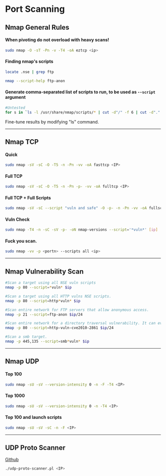 # Port Scanning


## Nmap General Rules
#### When pivoting do not overload with heavy scans!

```bash
sudo nmap -O -sT -Pn -v -T4 -oA eztcp <ip>
```


#### Finding nmap's scripts

```bash
locate .nse | grep ftp

nmap --script-help ftp-anon
```
	
#### Generate comma-separated list of scripts to run, to be used as ```--script``` argument
```bash
#Untested
for s in `ls -l /usr/share/nmap/scripts/* | cut -d"/" -f 6 | cut -d"." -f 1`; do echo -ne "$s,"; done
```
Fine-tune results by modifying "ls" command.

***
## Nmap TCP
   
####  Quick
```bash
sudo nmap -sV -sC -O -T5 -n -Pn -vv -oA fasttcp <IP>
```

####  Full TCP
```bash
sudo nmap -sV -sC -O -T5 -n -Pn -p- -vv -oA fulltcp <IP>
```

####  Full TCP + Full Scripts
```bash
sudo nmap -sV -sC --script "vuln and safe" -O -p- -n -Pn -vv -oA fullscan <IP>
```

#### Vuln Check
```bash
sudo nmap -T4 -n -sC -sV -p- -oN nmap-versions --script='*vuln*' [ip]
```

#### Fuck you scan.
```bash
sudo nmap -vv -p <portn> --scripts all <ip>
```

***
## Nmap Vulnerability Scan

```bash
#Scan a target using all NSE vuln scripts
nmap -p 80 --script=*vuln* $ip

#Scan a target using all HTTP vulns NSE scripts.
nmap -p 80 --script=http*vuln* $ip

#Scan entire network for FTP servers that allow anonymous access.
nmap -p 21 --script=ftp-anon $ip/24

#Scan entire network for a directory traversal vulnerability. It can even retrieve admin's password hash.
nmap -p 80 --script=http-vuln-cve2010-2861 $ip/24

#Scan a smb target.
nmap -p 445,135 --script=smb*vuln* $ip
```

***
## Nmap UDP

####  Top 100   
```bash
sudo nmap -sU -sV --version-intensity 0 -n -F -T4 <IP>
```

#### Top 1000 
```bash
sudo nmap -sU -sV --version-intensity 0 -n -T4 <IP>
```

####  Top 100 and launch scripts
```bash
sudo nmap -sU -sV -sC -n -F <IP>
```

*** 
## UDP Proto Scanner

[Github](https://github.com/CiscoCXSecurity/udp-proto-scanner)

```bash
./udp-proto-scanner.pl <IP>  
```





